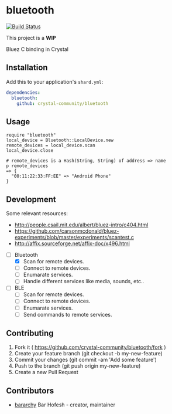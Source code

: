 # bluetooth

[![Build Status](https://travis-ci.org/crystal-community/bluetooth.svg?branch=master)](https://travis-ci.org/crystal-community/bluetooth)

This project is a **WIP**  

Bluez C binding in Crystal

## Installation

Add this to your application's `shard.yml`:

```yaml
dependencies:
  bluetooth:
    github: crystal-community/bluetooth
```

## Usage

```crystal
require "bluetooth"
local_device = Bluetooth::LocalDevice.new
remote_devices = local_device.scan
local_device.close

# remote_devices is a Hash(String, String) of address => name
p remote_devices
=> {
  "00:11:22:33:FF:EE" => "Android Phone"
}

```


## Development

Some relevant resources:  
* http://people.csail.mit.edu/albert/bluez-intro/c404.html  
* https://github.com/carsonmcdonald/bluez-experiments/blob/master/experiments/scantest.c  
* http://affix.sourceforge.net/affix-doc/x496.html  

* [ ] Bluetooth  
  * [x] Scan for remote devices.  
  * [ ] Connect to remote devices.  
  * [ ] Enumarate services.  
  * [ ] Handle different services like media, sounds, etc..  
* [ ] BLE  
  * [ ] Scan for remote devices.  
  * [ ] Connect to remote devices.  
  * [ ] Enumarate services.  
  * [ ] Send commands to remote services.  

## Contributing

1. Fork it ( https://github.com/crystal-community/bluetooth/fork )
2. Create your feature branch (git checkout -b my-new-feature)
3. Commit your changes (git commit -am 'Add some feature')
4. Push to the branch (git push origin my-new-feature)
5. Create a new Pull Request

## Contributors

- [bararchy](https://github.com/bararchy) Bar Hofesh - creator, maintainer
